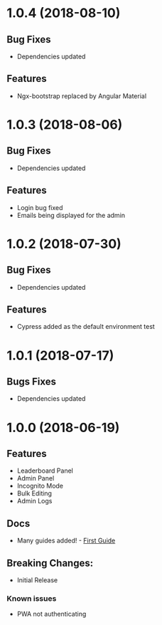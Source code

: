 # 1.0.4 (2018-08-10)

## Bug Fixes
* Dependencies updated

## Features
  * Ngx-bootstrap replaced by Angular Material

# 1.0.3 (2018-08-06)

## Bug Fixes
* Dependencies updated

## Features
  * Login bug fixed
  * Emails being displayed for the admin

# 1.0.2 (2018-07-30)

## Bug Fixes
* Dependencies updated

## Features
  * Cypress added as the default environment test  

# 1.0.1 (2018-07-17)

## Bugs Fixes
  * Dependencies updated

# 1.0.0 (2018-06-19)

## Features
  * Leaderboard Panel
  * Admin Panel
  * Incognito Mode
  * Bulk Editing
  * Admin Logs

## Docs
  * Many guides added! - [First Guide](README.md)

## Breaking Changes:
  * Initial Release

### Known issues

  * PWA not authenticating
